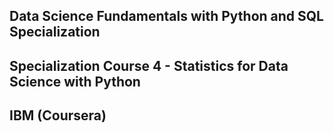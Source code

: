 ## Data Science Fundamentals with Python and SQL Specialization

## Specialization Course 4 - Statistics for Data Science with Python

## IBM (Coursera)
